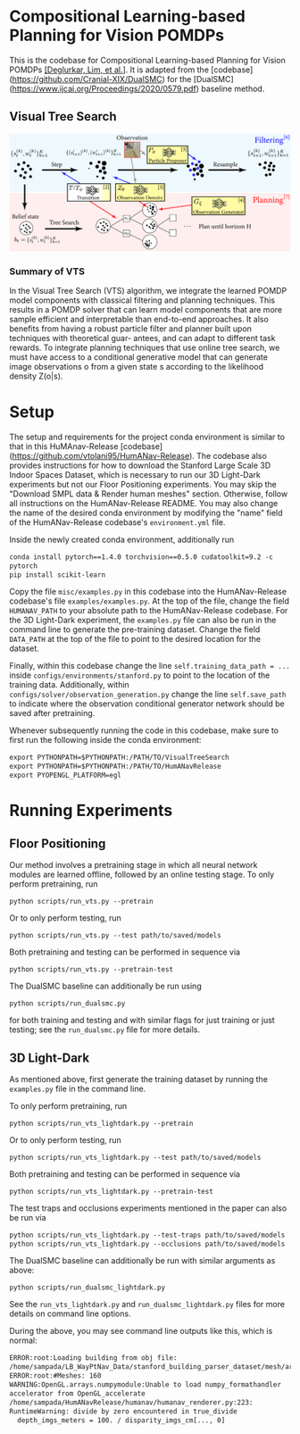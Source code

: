 # Compositional Learning-based Planning for Vision POMDPs
This is the codebase for Compositional Learning-based Planning for Vision POMDPs [[Deglurkar, Lim, et al.]](https://arxiv.org/abs/2112.09456). It is adapted from the [codebase] (https://github.com/Cranial-XIX/DualSMC) for the [DualSMC] (https://www.ijcai.org/Proceedings/2020/0579.pdf) baseline method.

## Visual Tree Search
![Visual Tree Search](misc/visual_tree_search_final.png)

### Summary of VTS
In the Visual Tree Search (VTS) algorithm, we integrate the learned POMDP model components with
classical filtering and planning techniques. This results in a POMDP solver that can learn model
components that are more sample efficient and interpretable than end-to-end approaches. It also
benefits from having a robust particle filter and planner built upon techniques with theoretical guar-
antees, and can adapt to different task rewards. To integrate planning techniques that use online tree
search, we must have access to a conditional generative model that can generate image observations
o from a given state s according to the likelihood density Z(o|s).

# Setup
The setup and requirements for the project conda environment is similar to that in this HuMAnav-Release [codebase] (https://github.com/vtolani95/HumANav-Release). The codebase also provides instructions for how to download the Stanford Large Scale 3D Indoor Spaces Dataset, which is necessary to run our 3D Light-Dark experiments but not our Floor Positioning experiments. You may skip the "Download SMPL data & Render human meshes" section. Otherwise, follow all instructions on the HumANav-Release README. You may also change the name of the desired conda environment by modifying the "name" field of the HumANav-Release codebase's `environment.yml` file. 

Inside the newly created conda environment, additionally run

```
conda install pytorch==1.4.0 torchvision==0.5.0 cudatoolkit=9.2 -c pytorch
pip install scikit-learn
```

Copy the file `misc/examples.py` in this codebase into the HumANav-Release codebase's file `examples/examples.py`. At the top of the file, change the field `HUMANAV_PATH` to your absolute path to the HumANav-Release codebase. For the 3D Light-Dark experiment, the `examples.py` file can also be run in the command line to generate the pre-training dataset. Change the field `DATA_PATH` at the top of the file to point to the desired location for the dataset. 

Finally, within this codebase change the line `self.training_data_path = ...` inside `configs/environments/stanford.py` to point to the location of the training data. Additionally, within `configs/solver/observation_generation.py` change the line `self.save_path` to indicate where the observation conditional generator network should be saved after pretraining. 

Whenever subsequently running the code in this codebase, make sure to first run the following inside the conda environment:

```
export PYTHONPATH=$PYTHONPATH:/PATH/TO/VisualTreeSearch
export PYTHONPATH=$PYTHONPATH:/PATH/TO/HumANavRelease
export PYOPENGL_PLATFORM=egl
``` 

# Running Experiments

## Floor Positioning 
Our method involves a pretraining stage in which all neural network modules are learned offline, followed by an online testing stage. To only perform pretraining, run

```
python scripts/run_vts.py --pretrain
```

Or to only perform testing, run

```
python scripts/run_vts.py --test path/to/saved/models
```

Both pretraining and testing can be performed in sequence via

```
python scripts/run_vts.py --pretrain-test
```

The DualSMC baseline can additionally be run using

```
python scripts/run_dualsmc.py 
```

for both training and testing and with similar flags for just training or just testing; see the `run_dualsmc.py` file for more details.


## 3D Light-Dark
As mentioned above, first generate the training dataset by running the `examples.py` file in the command line. 

To only perform pretraining, run

```
python scripts/run_vts_lightdark.py --pretrain
```

Or to only perform testing, run

```
python scripts/run_vts_lightdark.py --test path/to/saved/models
```

Both pretraining and testing can be performed in sequence via

```
python scripts/run_vts_lightdark.py --pretrain-test
```

The test traps and occlusions experiments mentioned in the paper can also be run via

```
python scripts/run_vts_lightdark.py --test-traps path/to/saved/models
python scripts/run_vts_lightdark.py --occlusions path/to/saved/models
```

The DualSMC baseline can additionally be run with similar arguments as above:

```
python scripts/run_dualsmc_lightdark.py 
```

See the `run_vts_lightdark.py` and `run_dualsmc_lightdark.py` files for more details on command line options.


During the above, you may see command line outputs like this, which is normal:
```
ERROR:root:Loading building from obj file: /home/sampada/LB_WayPtNav_Data/stanford_building_parser_dataset/mesh/area5a/42795abd0bf841a098ea084d326f95af.obj
ERROR:root:#Meshes: 160
WARNING:OpenGL.arrays.numpymodule:Unable to load numpy_formathandler accelerator from OpenGL_accelerate
/home/sampada/HumANavRelease/humanav/humanav_renderer.py:223: RuntimeWarning: divide by zero encountered in true_divide
  depth_imgs_meters = 100. / disparity_imgs_cm[..., 0]
```